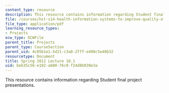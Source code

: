 ```yaml
---
content_type: resource
description: This resource contains information regarding Student final project presentations.
file: /courses/hst-s14-health-information-systems-to-improve-quality-of-care-in-resource-poor-settings-spring-2012/beb35c56e192a60076c9f24d8b030e3a_MITHST_S14S12_proj_s12_1.pdf
file_type: application/pdf
learning_resource_types:
- Projects
ocw_type: OCWFile
parent_title: Projects
parent_type: CourseSection
parent_uid: 4c05b1e1-5d21-c3a0-2fff-e498c5e40b32
resourcetype: Document
title: Spring 2012 Lecture 10.1
uid: beb35c56-e192-a600-76c9-f24d8b030e3a
---
```

This resource contains information regarding Student final project presentations.

